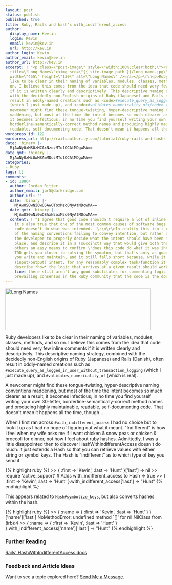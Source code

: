 ```yaml
---
layout: post
status: publish
published: true
title: Ruby, Rails and hash's with_indifferent_access
author:
  display_name: Kev.in
  login: Kevin
  email: kevin@kev.in
  url: http://kev.in
author_login: Kevin
author_email: kevin@kev.in
author_url: http://kev.in
excerpt: ! "<p class=\"post-image\" style=\"width:100%;clear:both;\"><a href=\"{{ site.image_path }}/long_name.jpg\"
  title=\"Long Names\"><img src=\"{{ site.image_path }}/long_name.jpg\"
  width=\"455\" height=\"130\" alt=\"Long Names\" /></a></p>\r\n<p>Ruby developers
  like to be clear in their naming of variables, modules, classes, methods, and so
  on. I believe this comes from the idea that code should need very few inline comments
  if it is written clearly and descriptively. This descriptive naming strategy, combined
  with the decidedly non-English origins of Ruby (Japanese) and Rails (Danish), often
  result in oddly-named creations such as <code>#execute_query_as_logged_in_user_without_transaction_logging</code>
  (which I just made up), and <code>#validates_numericality_of</code> (which is real).</p>\r\n<p>A
  newcomer might find these tongue-twisting, hyper-descriptive naming conventions
  maddening, but most of the time the intent becomes so much clearer as a result,
  it becomes infectious; in no time you find yourself writing your own 30-letter,
  borderline-semantically-correct method names and producing highly maintainable,
  readable, self-documenting code. That doesn't mean it happens all the time, though...</p>\r\n\r\n\r\n\r\n"
wordpress_id: 122
wordpress_url: http://railsauthority.com/tutorial/ruby-rails-and-hashs-with_indifferent_access
date: !binary |-
  MjAwNy0xMS0zMCAxNzozMTo1OCAtMDgwMA==
date_gmt: !binary |-
  MjAwNy0xMi0wMSAwMDozMTo1OCAtMDgwMA==
categories:
- Ruby
tags: []
comments:
- id: 18864
  author: Jordan Ritter
  author_email: jpr5@darkridge.com
  author_url: ''
  date: !binary |-
    MjAwOS0wNi0wOSAwOToxMzo0NyAtMDcwMA==
  date_gmt: !binary |-
    MjAwOS0wNi0wOSAxNzoxMzo0NyAtMDcwMA==
  content: ! "I agree that good code shouldn't require a lot of inline comments, but
    it's also true that one of the most common causes of software bugs is that the
    code doesn't do what was intended.  \r\n\r\nIn reality this isn't really a symptom
    of the naming conventions failing to convey intention, but rather a failure of
    the developer to properly decide what the intent should have been in the first
    place, and describe it in a (succinct) way that would give both themselves and
    others an easy means to confirm \"does this code do what it was intended to do.\"\r\n\r\nSimilarly,
    TDD gets you closer to solving the symptom, but that's only as good as the tests
    you write and maintain, and it still falls short because, while it conveys behavioural
    (input/output) intent, for any reasonably complex task/function it still doesn't
    describe *how* the logic that arrives at a given result should work.\r\n\r\nBottom
    line: there still aren't any good substitutes for commenting logic, despite the
    prevailing consensus in the Ruby community that the code is the documentation."
---
```

<p class="post-image" style="width:100%;clear:both;"><a href="{{ site.image_path }}/long_name.jpg" title="Long Names"><img src="{{ site.image_path }}/long_name.jpg" width="455" height="130" alt="Long Names" /></a></p>
<p>Ruby developers like to be clear in their naming of variables, modules, classes, methods, and so on. I believe this comes from the idea that code should need very few inline comments if it is written clearly and descriptively. This descriptive naming strategy, combined with the decidedly non-English origins of Ruby (Japanese) and Rails (Danish), often result in oddly-named creations such as <code>#execute_query_as_logged_in_user_without_transaction_logging</code> (which I just made up), and <code>#validates_numericality_of</code> (which is real).</p>
<p>A newcomer might find these tongue-twisting, hyper-descriptive naming conventions maddening, but most of the time the intent becomes so much clearer as a result, it becomes infectious; in no time you find yourself writing your own 30-letter, borderline-semantically-correct method names and producing highly maintainable, readable, self-documenting code. That doesn't mean it happens all the time, though...</p>
<p><a id="more"></a><a id="more-122"></a></p>
<p>When I first ran across <code>#with_indifferent_access</code> I had no choice but to look it up as I had no hope of figuring out what it meant. "Indifferent" is how I feel when my wife asks me if I want chicken &amp; snow peas or chicken &amp; broccoli for dinner, not how I feel about ruby hashes. Admittedly, I was a little disappointed then to discover HashWithIndifferentAccess doesn't do much: it just extends a Hash so that you can retrieve values with either string or symbol keys. The Hash is "indifferent" as to which type of key you send it.</p>
{% highlight ruby %}
>> { :first => 'Kevin', :last => 'Hunt' }['last']
=> nil
>> require 'active_support' # Adds with_indifferent_access to Hash
=> true
>> { :first => 'Kevin', :last => 'Hunt' }.with_indifferent_access['last']
=> "Hunt"
{% endhighlight %}
<p>This appears related to <code>Hash#symbolize_keys</code>, but also converts hashes within the hash.</p>
{% highlight ruby %}
>> { :name => { :first => 'Kevin', :last => 'Hunt' } }['name']['last']
NoMethodError: undefined method `[]' for nil:NilClass
        from (irb):4
>> { :name => { :first => 'Kevin', :last => 'Hunt' } }.with_indifferent_access['name']['last']
=> "Hunt"
{% endhighlight %}
<h3>Further Reading</h3>
<p><a href="http://api.rubyonrails.org/classes/HashWithIndifferentAccess.html">Rails' HashWithIndifferentAccess docs</a></p>
<h3>Feedback and Article Ideas</h3>
<p>Want to see a topic explored here? <a href="https://twitter.com/{{ site.twitter_username }}">Send Me a Message</a>.</p>
